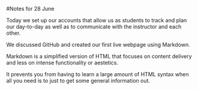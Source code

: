 #Notes for 28 June

Today we set up our accounts that allow us as students to track and plan our day-to-day as well as to communicate with the instructor and each other.

We discussed GitHub and created our first live webpage using Markdown.

Markdown is a simplified version of HTML that focuses on content delivery and less on intense functionality or aestetics.

It prevents you from having to learn a large amount of HTML syntax when all you need is to just to get some general information out.

